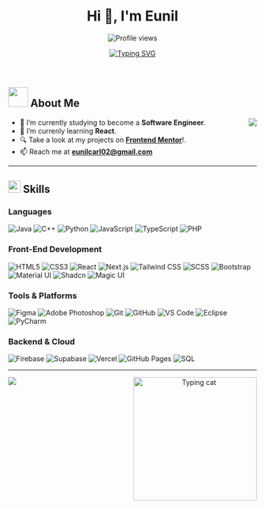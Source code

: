 <h1 align="center">Hi 👋, I'm Eunil</h1>

<p align="center">
  <img src="https://komarev.com/ghpvc/?username=EunilCarl" alt="Profile views" />
</p>

<p align="center">
  <a href="https://git.io/typing-svg">
    <img src="https://readme-typing-svg.herokuapp.com?font=Fira+Code&pause=1000&color=7BAEF7&width=435&lines=A+Self-taught+Front-end+Developer;An+Aspiring+Software+Engineer;Building+Projects+with+Passion" alt="Typing SVG" />
  </a>
</p>

<br>

## <img src="https://media.giphy.com/media/7Cr71vflxfGFO/giphy.gif" width="40px"> About Me

<img align="right" src="https://github-readme-stats.vercel.app/api/top-langs/?username=EunilCarl&theme=tokyonight&show_icons=true&hide_border=true&layout=compact" />

- 🔭 I’m currently studying to become a **Software Engineer**.
- 🌱 I’m currenly learning **React**.
- 🔍 Take a look at my projects on [**Frontend Mentor**](https://www.frontendmentor.io/profile/EunilCarl)!.
- 📫 Reach me at **eunilcarl02@gmail.com**
---

## <img src="https://media2.giphy.com/media/QssGEmpkyEOhBCb7e1/giphy.gif" width="25"> Skills

<p align="center">

### Languages
![Java](https://img.shields.io/badge/Java-%23ED8B00.svg?style=for-the-badge&logo=openjdk&logoColor=white)
![C++](https://img.shields.io/badge/C++-%2300599C.svg?style=for-the-badge&logo=c%2B%2B&logoColor=white)
![Python](https://img.shields.io/badge/Python-%2314354C.svg?style=for-the-badge&logo=python&logoColor=white)
![JavaScript](https://img.shields.io/badge/JavaScript-%23323330.svg?style=for-the-badge&logo=javascript&logoColor=%23F7DF1E)
![TypeScript](https://img.shields.io/badge/TypeScript-%23007ACC.svg?style=for-the-badge&logo=typescript&logoColor=white)
![PHP](https://img.shields.io/badge/PHP-%237D55C2.svg?style=for-the-badge&logo=php&logoColor=white)

### Front-End Development
![HTML5](https://img.shields.io/badge/HTML5-%23E34F26.svg?style=for-the-badge&logo=html5&logoColor=white)
![CSS3](https://img.shields.io/badge/CSS3-%231572B6.svg?style=for-the-badge&logo=css3&logoColor=white)
![React](https://img.shields.io/badge/React-%2320232a.svg?style=for-the-badge&logo=react&logoColor=%2361DAFB)
![Next.js](https://img.shields.io/badge/Next.js-%23000000.svg?style=for-the-badge&logo=nextdotjs&logoColor=white)
![Tailwind CSS](https://img.shields.io/badge/TailwindCSS-%2338B2AC.svg?style=for-the-badge&logo=tailwind-css&logoColor=white)
![SCSS](https://img.shields.io/badge/SCSS-hotpink.svg?style=for-the-badge&logo=SASS&logoColor=white)
![Bootstrap](https://img.shields.io/badge/bootstrap-%238511FA.svg?style=for-the-badge&logo=bootstrap&logoColor=white)
![Material UI](https://img.shields.io/badge/Material%20UI-%230081CB.svg?style=for-the-badge&logo=mui&logoColor=white)
![Shadcn](https://img.shields.io/badge/Shadcn-%23ED64A6.svg?style=for-the-badge)
![Magic UI](https://img.shields.io/badge/Magic%20UI-%234A90E2.svg?style=for-the-badge)

### Tools & Platforms
![Figma](https://img.shields.io/badge/Figma-%23F24E1E.svg?style=for-the-badge&logo=figma&logoColor=white)
![Adobe Photoshop](https://img.shields.io/badge/Adobe%20Photoshop-%2331A8FF.svg?style=for-the-badge&logo=adobe%20photoshop&logoColor=white)
![Git](https://img.shields.io/badge/Git-%23F05032.svg?style=for-the-badge&logo=git&logoColor=white)
![GitHub](https://img.shields.io/badge/GitHub-%2312100E.svg?style=for-the-badge&logo=github&logoColor=white)
![VS Code](https://img.shields.io/badge/Visual%20Studio%20Code-0078d7.svg?style=for-the-badge&logo=visual-studio-code&logoColor=white)
![Eclipse](https://img.shields.io/badge/Eclipse-FE7A16.svg?style=for-the-badge&logo=Eclipse&logoColor=white)
![PyCharm](https://img.shields.io/badge/PyCharm-143?style=for-the-badge&logo=pycharm&logoColor=black&color=black&labelColor=green)

### Backend & Cloud
![Firebase](https://img.shields.io/badge/Firebase-%23FFCA28.svg?style=for-the-badge&logo=firebase&logoColor=black)
![Supabase](https://img.shields.io/badge/Supabase-%2300F7FF.svg?style=for-the-badge&logo=supabase&logoColor=white)
![Vercel](https://img.shields.io/badge/Vercel-%23000000.svg?style=for-the-badge&logo=vercel&logoColor=white)
![GitHub Pages](https://img.shields.io/badge/GitHub%20Pages-%23327FC7.svg?style=for-the-badge&logo=github&logoColor=white)
![SQL](https://img.shields.io/badge/MySQL-%2300f.svg?style=for-the-badge&logo=mysql&logoColor=white)

</p>

---

<p align="center">
  <img align="right" src="https://media.giphy.com/media/H1dxi6xdh4NGQCZSvz/giphy.gif" width="250px" alt="Typing cat"/>
<img align="left" src="https://github-readme-streak-stats.herokuapp.com/?user=EunilCarl&theme=tokyonight&hide_border=true"/>
</p>


